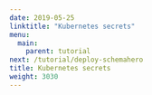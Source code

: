 ```yaml
---
date: 2019-05-25
linktitle: "Kubernetes secrets"
menu:
  main:
    parent: tutorial
next: /tutorial/deploy-schemahero
title: Kubernetes secrets
weight: 3030
---
```

